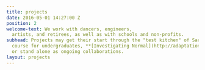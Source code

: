 ```yaml
---
title: projects
date: 2016-05-01 14:27:00 Z
position: 2
welcome-text: We work with dancers, engineers,
  artists, and retirees, as well as with schools and non-profits.
subhead: Projects may get their start through the "test kitchen" of Sara Hendren's
  course for undergraduates, **[Investigating Normal](http://adaptationabilitygroup.siteleaf.net/courses/investigating-normal//)**,
  or stand alone as ongoing collaborations.
layout: projects
---
```

